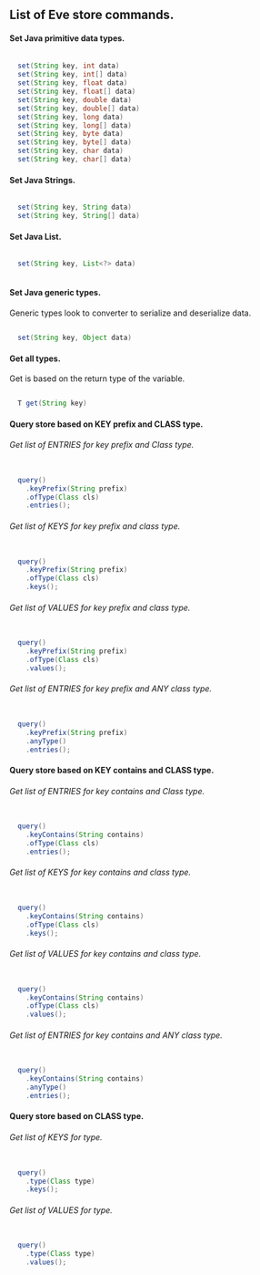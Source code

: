 ## List of Eve store commands.

#### Set Java primitive data types.

```java
  
  set(String key, int data)
  set(String key, int[] data)
  set(String key, float data)
  set(String key, float[] data)
  set(String key, double data)
  set(String key, double[] data)
  set(String key, long data)
  set(String key, long[] data)
  set(String key, byte data)
  set(String key, byte[] data)
  set(String key, char data)
  set(String key, char[] data)

```

#### Set Java Strings.

```java

  set(String key, String data)
  set(String key, String[] data)

```

#### Set Java List.

```java

  set(String key, List<?> data)
  
```

#### Set Java generic types.

Generic types look to converter to serialize and deserialize data.

```java

  set(String key, Object data)

```

#### Get all types.

Get is based on the return type of the variable.

```java

  T get(String key)

```

#### Query store based on KEY prefix and CLASS type.

###### Get list of ENTRIES for key prefix and Class type.

```java 

  query()
    .keyPrefix(String prefix)
    .ofType(Class cls)
    .entries();

```

###### Get list of KEYS for key prefix and class type.

```java 

  query()
    .keyPrefix(String prefix)
    .ofType(Class cls)
    .keys();

```

###### Get list of VALUES for key prefix and class type.

```java 

  query()
    .keyPrefix(String prefix)
    .ofType(Class cls)
    .values();

```

###### Get list of ENTRIES for key prefix and ANY class type.

```java 

  query()
    .keyPrefix(String prefix)
    .anyType()
    .entries();

```

#### Query store based on KEY contains and CLASS type.

###### Get list of ENTRIES for key contains and Class type.

```java 

  query()
    .keyContains(String contains)
    .ofType(Class cls)
    .entries();

```

###### Get list of KEYS for key contains and class type.

```java 

  query()
    .keyContains(String contains)
    .ofType(Class cls)
    .keys();

```

###### Get list of VALUES for key contains and class type.

```java 

  query()
    .keyContains(String contains)
    .ofType(Class cls)
    .values();

```

###### Get list of ENTRIES for key contains and ANY class type.

```java 

  query()
    .keyContains(String contains)
    .anyType()
    .entries();

```

#### Query store based on CLASS type.

###### Get list of KEYS for type.

```java

  query()
    .type(Class type)
    .keys();

```

###### Get list of VALUES for type.

```java

  query()
    .type(Class type)
    .values();

```
